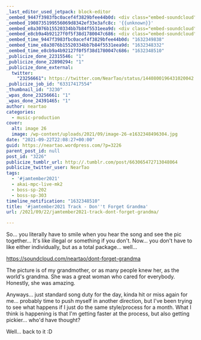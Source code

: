 ```yaml
---
_last_editor_used_jetpack: block-editor
_oembed_9447f3983fbc0acef4f3829bfee44b0d: <div class="embed-soundcloud"><iframe title="Don&#039;t Forget Grandma by NearTao" width="500" height="400" scrolling="no" frameborder="no" src="https://w.soundcloud.com/player/?visual=true&url=https%3A%2F%2Fapi.soundcloud.com%2Ftracks%2F1129388965&show_artwork=true&maxheight=750&maxwidth=500"></iframe></div>
_oembed_1908735199556069d8342ef33e3afc8c: '{{unknown}}'
_oembed_e8a3076b15520334bb7b84f5531eea9d: <div class="embed-soundcloud"><iframe title="Don&#039;t Forget Grandma by NearTao" width="750" height="400" scrolling="no" frameborder="no" src="https://w.soundcloud.com/player/?visual=true&url=https%3A%2F%2Fapi.soundcloud.com%2Ftracks%2F1129388965&show_artwork=true&maxheight=1000&maxwidth=750"></iframe></div>
_oembed_e8cb9a4b92127f0f5f38d1780047c686: <div class="embed-soundcloud"><iframe title="Don&#039;t Forget Grandma by NearTao" width="620" height="400" scrolling="no" frameborder="no" src="https://w.soundcloud.com/player/?visual=true&url=https%3A%2F%2Fapi.soundcloud.com%2Ftracks%2F1129388965&show_artwork=true&maxheight=930&maxwidth=620"></iframe></div>
_oembed_time_9447f3983fbc0acef4f3829bfee44b0d: "1632349838"
_oembed_time_e8a3076b15520334bb7b84f5531eea9d: "1632348332"
_oembed_time_e8cb9a4b92127f0f5f38d1780047c686: "1632348510"
_publicize_done_22315546: "1"
_publicize_done_22890294: "1"
_publicize_done_external:
  twitter:
    "23256661": https://twitter.com/NearTao/status/1440800196431020042
_publicize_job_id: "63317417554"
_thumbnail_id: "3230"
_wpas_done_23256661: "1"
_wpas_done_24391465: "1"
author: neartao
categories:
  - music-production
cover:
  alt: image 26
  image: /wp-content/uploads/2021/09/image-26-e1632348496304.jpg
date: "2021-09-22T22:08:27+00:00"
guid: https://neartao.wordpress.com/?p=3226
parent_post_id: null
post_id: "3226"
publicize_tumblr_url: http://.tumblr.com/post/663065472713048064
publicize_twitter_user: NearTao
tags:
  - '#jamtember2021'
  - akai-mpc-live-mk2
  - boss-sp-202
  - boss-sp-303
timeline_notification: "1632348510"
title: '#jamtember2021 Track - Don''t Forget Grandma'
url: /2021/09/22/jamtember2021-track-dont-forget-grandma/

---
```

So... you literally have to smile when you hear the song and see the pic together... It's like illegal or something if you don't. Now... you don't have to like either individually, but as a total package... well...

https://soundcloud.com/neartao/dont-forget-grandma

The picture is of my grandmother, or as many people knew her, as the world's grandma. She was a great woman who cared for everybody. Honestly, she was amazing.

Anyways... just standard song duty for the day, kinda hit or miss again for me... probably time to push myself in another direction, but I've been trying to see what happens if I just do the same style/process for a month. What I think is happening is that I'm getting faster at the process, but also getting pickier... who'd have thought?

Well... back to it :D
